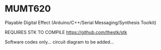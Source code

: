 # MUMT620
Playable Digital Effect (Arduino/C++/Serial Messaging/Synthesis Toolkit)

REQUIRES STK TO COMPILE
https://github.com/thestk/stk

Software codes only...
circuit diagram to be added...
